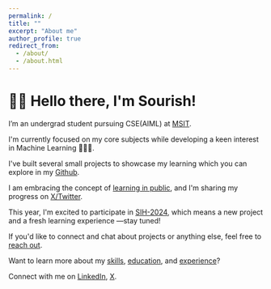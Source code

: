 ```yaml
---
permalink: /
title: ""
excerpt: "About me"
author_profile: true
redirect_from: 
  - /about/
  - /about.html
---
```

<h1 align=center; >👋🏼 Hello there, I'm Sourish!</h1>

I’m an undergrad student pursuing CSE(AIML) at [MSIT](https://www.linkedin.com/school/meghnadsahainstituteoftechnology/).

I'm currently focused on my core subjects while developing a keen interest in Machine Learning 🧑🏼‍💻.

I've built several small projects to showcase my learning which you can explore in my [Github](https://github.com/sourize?tab=repositories).

I am embracing the concept of [learning in public](https://www.swyx.io/learn-in-public), and I'm sharing my progress on [X/Twitter](https://X.com/sourize_).

This year, I'm excited to participate in [SIH-2024](/sih2024/), which means a new project and a fresh learning experience —stay tuned!

If you'd like to connect and chat about projects or anything else, feel free to [reach out](https://x.com/sourize).

Want to learn more about my [skills](/skills.md/), [education](/education.md/), and [experience](/experience.md/)?


Connect with me on [LinkedIn](https://linkedin.com/in/sourish-chatterjee), [X](https://x.com/sourize_).



